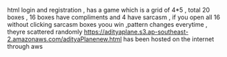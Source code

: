 html login and registration , has a game which is a grid of 4*5 , total 20 boxes , 16 boxes have compliments and 4 have
sarcasm , if you open all 16 without clicking sarcasm boxes yoou win ,pattern changes everytime , theyre scattered randomly
https://adityaplane.s3.ap-southeast-2.amazonaws.com/adityaPlanenew.html 
has been hosted on the internet through aws
